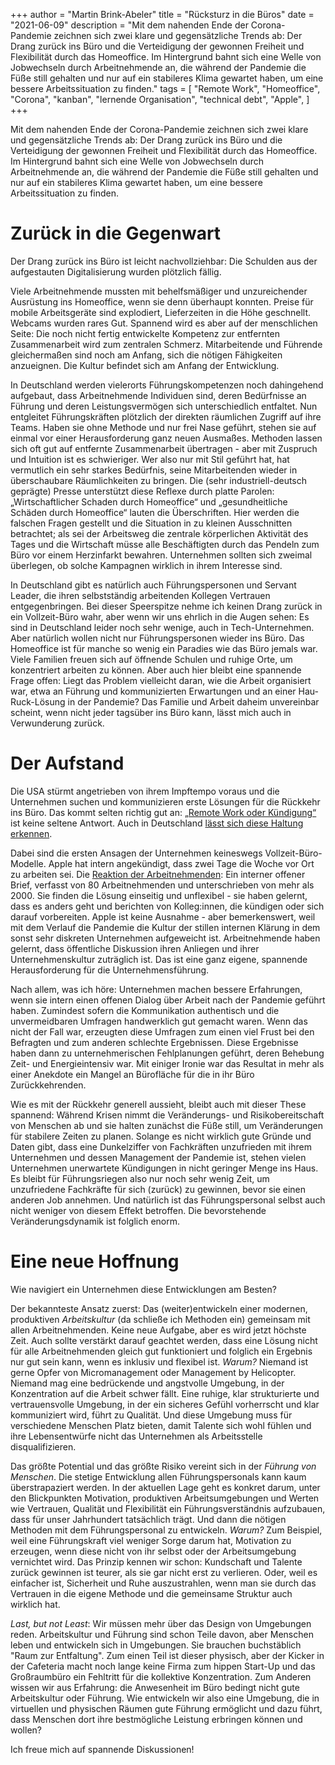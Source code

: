 +++
author = "Martin Brink-Abeler"
title = "Rücksturz in die Büros"
date = "2021-06-09"
description = "Mit dem nahenden Ende der Corona-Pandemie zeichnen sich zwei klare und gegensätzliche Trends ab: Der Drang zurück ins Büro und die Verteidigung der gewonnen Freiheit und Flexibilität durch das Homeoffice. Im Hintergrund bahnt sich eine Welle von Jobwechseln durch Arbeitnehmende an, die während der Pandemie die Füße still gehalten und nur auf ein stabileres Klima gewartet haben, um eine bessere Arbeitssituation zu finden."
tags = [
"Remote Work", "Homeoffice", "Corona", "kanban", "lernende Organisation", "technical debt", "Apple",
]
+++

Mit dem nahenden Ende der Corona-Pandemie zeichnen sich zwei klare und gegensätzliche Trends ab: Der Drang zurück ins Büro und die Verteidigung der gewonnen Freiheit und Flexibilität durch das Homeoffice. Im Hintergrund bahnt sich eine Welle von Jobwechseln durch Arbeitnehmende an, die während der Pandemie die Füße still gehalten und nur auf ein stabileres Klima gewartet haben, um eine bessere Arbeitssituation zu finden.

<!--more-->

# Zurück in die Gegenwart
Der Drang zurück ins Büro ist leicht nachvollziehbar: Die Schulden aus der aufgestauten Digitalisierung wurden plötzlich fällig.

Viele Arbeitnehmende mussten mit behelfsmäßiger und unzureichender Ausrüstung ins Homeoffice, wenn sie denn überhaupt konnten. Preise für mobile Arbeitsgeräte sind explodiert, Lieferzeiten in die Höhe geschnellt. Webcams wurden rares Gut.
Spannend wird es aber auf der menschlichen Seite: Die noch nicht fertig entwickelte Kompetenz zur entfernten Zusammenarbeit wird zum zentralen Schmerz. Mitarbeitende und Führende gleichermaßen sind noch am Anfang, sich die nötigen Fähigkeiten anzueignen. Die Kultur befindet sich am Anfang der Entwicklung.

In Deutschland werden vielerorts Führungskompetenzen noch dahingehend aufgebaut, dass Arbeitnehmende Individuen sind, deren Bedürfnisse an Führung und deren Leistungsvermögen sich unterschiedlich entfaltet. Nun entgleitet Führungskräften plötzlich der direkten räumlichen Zugriff auf ihre Teams. Haben sie ohne Methode und nur frei Nase geführt, stehen sie auf einmal vor einer Herausforderung ganz neuen Ausmaßes. Methoden lassen sich oft gut auf entfernte Zusammenarbeit übertragen - aber mit Zuspruch und Intuition ist es schwieriger. Wer also nur mit Stil geführt hat, hat vermutlich ein sehr starkes Bedürfnis, seine Mitarbeitenden wieder in überschaubare Räumlichkeiten zu bringen. Die (sehr industriell-deutsch geprägte) Presse unterstützt diese Reflexe durch platte Parolen: „Wirtschaftlicher Schaden durch Homeoffice“ und „gesundheitliche Schäden durch Homeoffice“ lauten die Überschriften. Hier werden die falschen Fragen gestellt und die Situation in zu kleinen Ausschnitten betrachtet; als sei der Arbeitsweg die zentrale körperlichen Aktivität des Tages und die Wirtschaft müsse alle Beschäftigten durch das Pendeln zum Büro vor einem Herzinfarkt bewahren. Unternehmen sollten sich zweimal überlegen, ob solche Kampagnen wirklich in ihrem Interesse sind.

In Deutschland gibt es natürlich auch Führungspersonen und Servant Leader, die ihren selbstständig arbeitenden Kollegen Vertrauen entgegenbringen. Bei dieser Speerspitze nehme ich keinen Drang zurück in ein Vollzeit-Büro wahr, aber wenn wir uns ehrlich in die Augen sehen: Es sind in Deutschland leider noch sehr wenige, auch in Tech-Unternehmen.
Aber natürlich wollen nicht nur Führungspersonen wieder ins Büro. Das Homeoffice ist für manche so wenig ein Paradies wie das Büro jemals war. Viele Familien freuen sich auf öffnende Schulen und ruhige Orte, um konzentriert arbeiten zu können. Aber auch hier bleibt eine spannende Frage offen: Liegt das Problem vielleicht daran, wie die Arbeit organisiert war, etwa an Führung und kommunizierten Erwartungen und an einer Hau-Ruck-Lösung in der Pandemie?
Das Familie und Arbeit daheim unvereinbar scheint, wenn nicht jeder tagsüber ins Büro kann, lässt mich auch in Verwunderung zurück.

# Der Aufstand

Die USA stürmt angetrieben von ihrem Impftempo voraus und die Unternehmen suchen und kommunizieren erste Lösungen für die Rückkehr ins Büro. Das kommt selten richtig gut an: [„Remote Work oder Kündigung“](https://www.bcg.com/de-de/publications/2020/valuable-productivity-gains-covid-19) ist keine seltene Antwort. Auch in Deutschland [lässt sich diese Haltung erkennen](https://www.tagesschau.de/newsticker/liveblog-coronavirus-pandemie-101.html#Bitkom-Umfrage-Kaum-jemand-will-wieder-in-ein-Grossraumbuero).

Dabei sind die ersten Ansagen der Unternehmen keineswegs Vollzeit-Büro-Modelle. Apple hat intern angekündigt, dass zwei Tage die Woche vor Ort zu arbeiten sei. Die [Reaktion der Arbeitnehmenden](https://www.theverge.com/2021/6/4/22491629/apple-employees-push-back-return-office-internal-letter-tim-cook): Ein interner offener Brief, verfasst von 80 Arbeitnehmenden und unterschrieben von mehr als 2000. Sie finden die Lösung einseitig und unflexibel - sie haben gelernt, dass es anders geht und berichten von Kolleg:innen, die kündigen oder sich darauf vorbereiten.
Apple ist keine Ausnahme - aber bemerkenswert, weil mit dem Verlauf die Pandemie die Kultur der stillen internen Klärung in dem sonst sehr diskreten Unternehmen aufgeweicht ist. Arbeitnehmende haben gelernt, dass öffentliche Diskussion ihren Anliegen und ihrer Unternehmenskultur zuträglich ist. Das ist eine ganz eigene, spannende Herausforderung für die Unternehmensführung.

Nach allem, was ich höre: Unternehmen machen bessere Erfahrungen, wenn sie intern einen offenen Dialog über Arbeit nach der Pandemie geführt haben. Zumindest sofern die Kommunikation authentisch und die unvermeidbaren Umfragen handwerklich gut gemacht waren. Wenn das nicht der Fall war, erzeugten diese Umfragen zum einen viel Frust bei den Befragten und zum anderen schlechte Ergebnissen. Diese Ergebnisse haben dann zu unternehmerischen Fehlplanungen geführt, deren Behebung Zeit- und Energieintensiv war. Mit einiger Ironie war das Resultat in mehr als einer Anekdote ein Mangel an Bürofläche für die in ihr Büro Zurückkehrenden. 

Wie es mit der Rückkehr generell aussieht, bleibt auch mit dieser These spannend: Während Krisen nimmt die Veränderungs- und Risikobereitschaft von Menschen ab und sie halten zunächst die Füße still, um Veränderungen für stabilere Zeiten zu planen. Solange es nicht wirklich gute Gründe und Daten gibt, dass eine Dunkelziffer von Fachkräften unzufrieden mit ihrem Unternehmen und dessen Management der Pandemie ist, stehen vielen Unternehmen unerwartete Kündigungen in nicht geringer Menge ins Haus. Es bleibt für Führungsriegen also nur noch sehr wenig Zeit, um unzufriedene Fachkräfte für sich (zurück) zu gewinnen, bevor sie einen anderen Job annehmen. Und natürlich ist das Führungspersonal selbst auch nicht weniger von diesem Effekt betroffen. Die bevorstehende Veränderungsdynamik ist folglich enorm.

# Eine neue Hoffnung

Wie navigiert ein Unternehmen diese Entwicklungen am Besten?

Der bekannteste Ansatz zuerst: Das (weiter)entwickeln einer modernen, produktiven *Arbeitskultur* (da schließe ich Methoden ein) gemeinsam mit allen Arbeitnehmenden. Keine neue Aufgabe, aber es wird jetzt höchste Zeit. Auch sollte verstärkt darauf geachtet werden, dass eine Lösung nicht für alle Arbeitnehmenden gleich gut funktioniert und folglich ein Ergebnis nur gut sein kann, wenn es inklusiv und flexibel ist. 
*Warum?* Niemand ist gerne Opfer von Micromanagement oder Management by Helicopter. Niemand mag eine bedrückende und angstvolle Umgebung, in der Konzentration auf die Arbeit schwer fällt. Eine ruhige, klar strukturierte und vertrauensvolle Umgebung, in der ein sicheres Gefühl vorherrscht und klar kommuniziert wird, führt zu Qualität. Und diese Umgebung muss für verschiedene Menschen Platz bieten, damit Talente sich wohl fühlen und ihre Lebensentwürfe nicht das Unternehmen als Arbeitsstelle disqualifizieren.

Das größte Potential und das größte Risiko vereint sich in der *Führung von Menschen*. Die stetige Entwicklung allen Führungspersonals kann kaum überstrapaziert werden. In der aktuellen Lage geht es konkret darum, unter den Blickpunkten Motivation, produktiven Arbeitsumgebungen und Werten wie Vertrauen, Qualität und Flexibilität ein Führungsverständnis aufzubauen, dass für unser Jahrhundert tatsächlich trägt. Und dann die nötigen Methoden mit dem Führungspersonal zu entwickeln. 
*Warum?* Zum Beispiel, weil eine Führungskraft viel weniger Sorge darum hat, Motivation zu erzeugen, wenn diese nicht von ihr selbst oder der Arbeitsumgebung vernichtet wird. Das Prinzip kennen wir schon: Kundschaft und Talente zurück gewinnen ist teurer, als sie gar nicht erst zu verlieren. Oder, weil es einfacher ist, Sicherheit und Ruhe auszustrahlen, wenn man sie durch das Vertrauen in die eigene Methode und die gemeinsame Struktur auch wirklich hat.

*Last, but not Least*: Wir müssen mehr über das Design von Umgebungen reden. Arbeitskultur und Führung sind schon Teile davon, aber Menschen leben und entwickeln sich in Umgebungen. Sie brauchen buchstäblich "Raum zur Entfaltung". Zum einen Teil ist dieser physisch, aber der Kicker in der Cafeteria macht noch lange keine Firma zum hippen Start-Up und das Großraumbüro ein Fehltritt für die kollektive Konzentration. Zum Anderen wissen wir aus Erfahrung: die Anwesenheit im Büro bedingt nicht gute Arbeitskultur oder Führung. Wie entwickeln wir also eine Umgebung, die in virtuellen und physischen Räumen gute Führung ermöglicht und dazu führt, dass Menschen dort ihre bestmögliche Leistung erbringen können und wollen?

Ich freue mich auf spannende Diskussionen!

